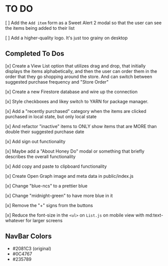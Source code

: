 # TO DO

[ ] Add the `Add item` form as a Sweet Alert 2 modal so that the user can see the items being added to their list

[ ] Add a higher-quality logo. It's just too grainy on desktop

## Completed To Dos

[x] Create a View List option that utilizes drag and drop, that initially displays the items alphabetically, and then the user can order them in the order that they go shopping around the store. And can switch between suggested purchase frequency and "Store Order"

[x] Create a new Firestore database and wire up the connection

[x] Style checkboxes and likey switch to YARN for package manager.

[x] Add a "recently purchased" category when the items are clicked purchased in local state, but only local state

[x] And refactor "inactive" items to ONLY show items that are MORE than double their suggested purchase date

[x] Add sign out functionality

[x] Maybe add a "About Honey Do" modal or something that briefly describes the overall functionality

[x] Add copy and paste to clipboard functionality

[x] Create Open Graph image and meta data in public/index.js

[x] Change "blue-ncs" to a prettier blue

[x] Change "midnight-green" to have more blue in it

[x] Remove the "+" signs from the buttons

[x] Reduce the font-size in the `<ul>` on `List.js` on mobile view with md:text-whatever for larger screens

## NavBar Colors

- #2081C3 (original)
- #0C4767
- #235789
